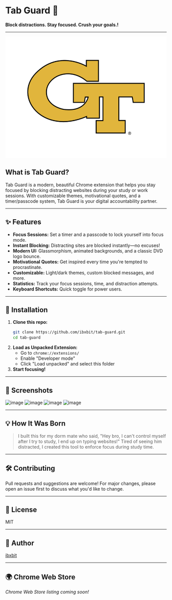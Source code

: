  # Tab Guard 🔐 
 
**Block distractions. Stay focused. Crush your goals.!**  
                  
---              
              
![Tab Guard Logo](assets/tab-guard-logo.png)           
      
## What is Tab Guard?  
Tab Guard is a modern, beautiful Chrome extension that helps you stay focused by blocking distracting websites during your study or work sessions. With customizable themes, motivational quotes, and a timer/passcode system, Tab Guard is your digital accountability partner.         
                            
---                                             
       
## ✨ Features                                            
- **Focus Sessions:** Set a timer and a passcode to lock yourself into focus mode.                                                
- **Instant Blocking:** Distracting sites are blocked instantly—no excuses!                                            
- **Modern UI:** Glassmorphism, animated backgrounds, and a classic DVD logo bounce.                  
- **Motivational Quotes:** Get inspired every time you're tempted to procrastinate.                   
- **Customizable:** Light/dark themes, custom blocked messages, and more.                                   
- **Statistics:** Track your focus sessions, time, and distraction attempts.                                          
- **Keyboard Shortcuts:** Quick toggle for power users.                             
                          
---                  
   
                        
                 
## 🚀 Installation       
1. **Clone this repo:**     
   ```bash  
   git clone https://github.com/ibxbit/tab-guard.git    
   cd tab-guard   
   ```
2. **Load as Unpacked Extension:**
   - Go to `chrome://extensions/`
   - Enable "Developer mode"
   - Click "Load unpacked" and select this folder
3. **Start focusing!**

---

## 📸 Screenshots
![image](https://github.com/user-attachments/assets/d269cbd9-06c6-4d85-9636-560894b2640a) 
![image](https://github.com/user-attachments/assets/e1bd22b3-7dbb-46cf-97c1-4cc4371e3e4e)
![image](https://github.com/user-attachments/assets/ca94637d-2216-4274-9c1f-cb78446b0737)
![image](https://github.com/user-attachments/assets/dcd55868-e5d7-4c89-a6cb-915745d6d231)



---

## 💡 How It Was Born
> I built this for my dorm mate who said, "Hey bro, I can't control myself after I try to study, I end up on typing websites!" Tired of seeing him distracted, I created this tool to enforce focus during study time.

--- 

## 🛠️ Contributing 
Pull requests and suggestions are welcome! For major changes, please open an issue first to discuss what you'd like to change.

---

## 📄 License
MIT

---

## 👤 Author
[ibxbit](https://github.com/ibxbit)

---

## 🌍 Chrome Web Store
_Chrome Web Store listing coming soon!_
